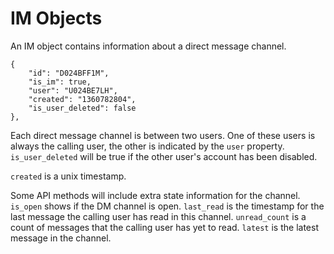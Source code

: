 # IM Objects

An IM object contains information about a direct message channel.

    {
        "id": "D024BFF1M",
        "is_im": true,
        "user": "U024BE7LH",
        "created": "1360782804",
        "is_user_deleted": false
    },

Each direct message channel is between two users. One of these users is always
the calling user, the other is indicated by the `user` property.
`is_user_deleted` will be true if the other user's account has been disabled.

`created` is a unix timestamp.

Some API methods will include extra state information for the channel.
`is_open` shows if the DM channel is open. `last_read` is the timestamp for the
last message the calling user has read in this channel. `unread_count` is a
count of messages that the calling user has yet to read. `latest` is the
latest message in the channel.
